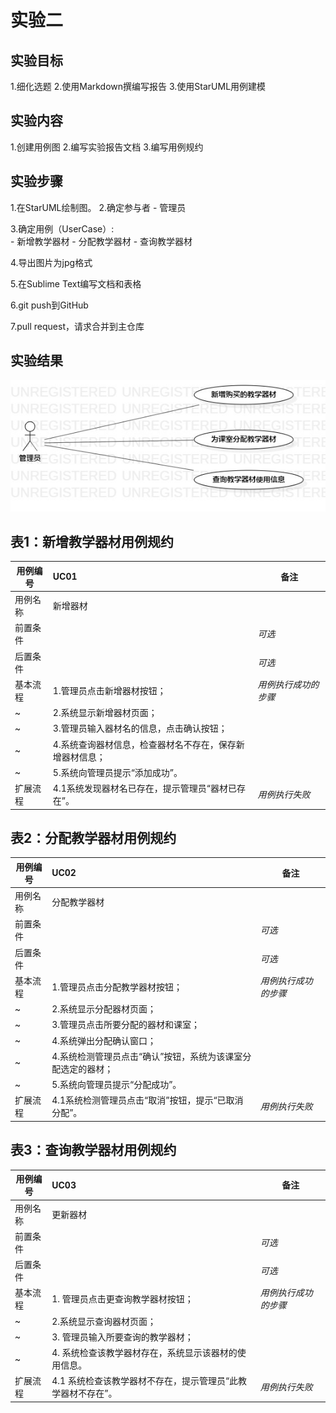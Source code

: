 # 实验二

## 实验目标
1.细化选题
2.使用Markdown撰编写报告
3.使用StarUML用例建模

## 实验内容
1.创建用例图
2.编写实验报告文档
3.编写用例规约

## 实验步骤
1.在StarUML绘制图。
2.确定参与者
      - 管理员   

3.确定用例（UserCase）:   
      - 新增教学器材
      - 分配教学器材
      - 查询教学器材
      
4.导出图片为jpg格式

5.在Sublime Text编写文档和表格

6.git push到GitHub

7.pull request，请求合并到主仓库

## 实验结果
![第二个UML图](./model2.jpg)


## 表1：新增教学器材用例规约  

用例编号  | UC01 | 备注  
-|:-|-  
用例名称  | 新增器材  |   
前置条件  |     | *可选*   
后置条件  |      | *可选*   
基本流程  | 1.管理员点击新增器材按钮；  |*用例执行成功的步骤*    
~| 2.系统显示新增器材页面；  |   
~| 3.管理员输入器材名的信息，点击确认按钮；  |   
~| 4.系统查询器材信息，检查器材名不存在，保存新增器材信息；  |   
~| 5.系统向管理员提示“添加成功”。  |  
扩展流程  | 4.1系统发现器材名已存在，提示管理员“器材已存在”。 |*用例执行失败* 



## 表2：分配教学器材用例规约  

用例编号  | UC02 | 备注  
-|:-|-  
用例名称  | 分配教学器材  |   
前置条件  |      | *可选*   
后置条件  |      | *可选*   
基本流程  | 1.管理员点击分配教学器材按钮；  |*用例执行成功的步骤*    
~| 2.系统显示分配器材页面；  | 
~| 3.管理员点击所要分配的器材和课室；  |    
~| 4.系统弹出分配确认窗口；   |  
~| 4.系统检测管理员点击“确认”按钮，系统为该课室分配选定的器材；    |  
~| 5.系统向管理员提示“分配成功”。  |  
扩展流程  | 4.1系统检测管理员点击“取消”按钮，提示“已取消分配”。  |*用例执行失败* 


## 表3：查询教学器材用例规约  

用例编号  | UC03 | 备注  
-|:-|-  
用例名称  | 更新器材  |   
前置条件  |      | *可选*   
后置条件  |      | *可选*   
基本流程  | 1. 管理员点击更查询教学器材按钮；  |*用例执行成功的步骤*    
~| 2.系统显示查询器材页面；  | 
~| 3. 管理员输入所要查询的教学器材；  |  
~| 4. 系统检查该教学器材存在，系统显示该器材的使用信息。   |    
扩展流程  | 4.1 系统检查该教学器材不存在，提示管理员“此教学器材不存在”。 |*用例执行失败* 



